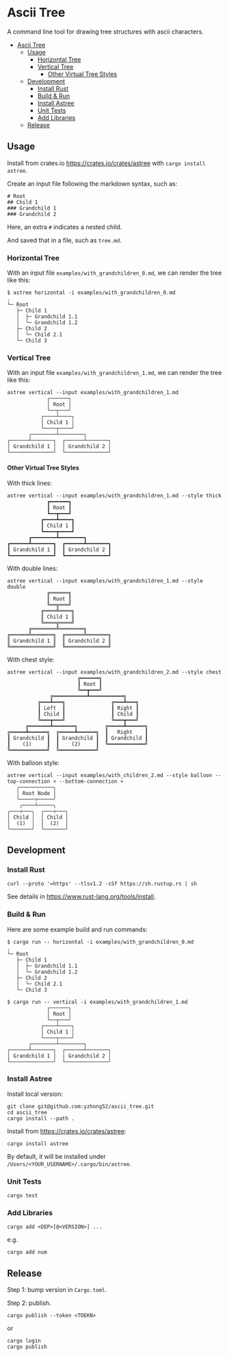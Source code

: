 # Ascii Tree

A command line tool for drawing tree structures with ascii characters.

- [Ascii Tree](#ascii-tree)
  - [Usage](#usage)
    - [Horizontal Tree](#horizontal-tree)
    - [Vertical Tree](#vertical-tree)
      - [Other Virtual Tree Styles](#other-virtual-tree-styles)
  - [Development](#development)
    - [Install Rust](#install-rust)
    - [Build & Run](#build--run)
    - [Install Astree](#install-astree)
    - [Unit Tests](#unit-tests)
    - [Add Libraries](#add-libraries)
  - [Release](#release)

## Usage

Install from crates.io <https://crates.io/crates/astree> with `cargo install astree`.

Create an input file following the markdown syntax, such as:

```
# Root
## Child 1
### Grandchild 1
### Grandchild 2
```

Here, an extra `#` indicates a nested child.

And saved that in a file, such as `tree.md`.

### Horizontal Tree

With an input file `examples/with_grandchildren_0.md`, we can render the tree like this:

```
$ astree horizontal -i examples/with_grandchildren_0.md
.
└─ Root
   ├─ Child 1
   │  ├─ Grandchild 1.1
   │  └─ Grandchild 1.2
   ├─ Child 2
   │  └─ Child 2.1
   └─ Child 3
```

### Vertical Tree

With an input file `examples/with_grandchildren_1.md`, we can render the tree like this:

```
astree vertical --input examples/with_grandchildren_1.md
             ┌──────┐
             │ Root │
             └──┬───┘
           ┌────┴────┐
           │ Child 1 │
           └────┬────┘
       ┌────────┴────────┐
┌──────┴───────┐  ┌──────┴───────┐
│ Grandchild 1 │  │ Grandchild 2 │
└──────────────┘  └──────────────┘
```

#### Other Virtual Tree Styles

With thick lines:

```
astree vertical --input examples/with_grandchildren_1.md --style thick
             ┏━━━━━━┓
             ┃ Root ┃
             ┗━━┳━━━┛
           ┏━━━━┻━━━━┓
           ┃ Child 1 ┃
           ┗━━━━┳━━━━┛
       ┏━━━━━━━━┻━━━━━━━━┓
┏━━━━━━┻━━━━━━━┓  ┏━━━━━━┻━━━━━━━┓
┃ Grandchild 1 ┃  ┃ Grandchild 2 ┃
┗━━━━━━━━━━━━━━┛  ┗━━━━━━━━━━━━━━┛
```

With double lines:

```
astree vertical --input examples/with_grandchildren_1.md --style double
             ╔══════╗
             ║ Root ║
             ╚══╦═══╝
           ╔════╩════╗
           ║ Child 1 ║
           ╚════╦════╝
       ╔════════╩════════╗
╔══════╩═══════╗  ╔══════╩═══════╗
║ Grandchild 1 ║  ║ Grandchild 2 ║
╚══════════════╝  ╚══════════════╝
```

With chest style:

```
astree vertical --input examples/with_grandchildren_2.md --style chest
                       ╔━━━━━━╗
                       ┃ Root ┃
                       ╚━━┳━━━╝
              ╔━━━━━━━━━━━┻━━━━━━━━━━━╗
          ╔━━━┻━━━╗               ╔━━━┻━━━╗
          ┃ Left  ┃               ┃ Right ┃
          ┃ Child ┃               ┃ Child ┃
          ╚━━━┳━━━╝               ╚━━━┳━━━╝
      ╔━━━━━━━┻━━━━━━━╗         ╔━━━━━┻━━━━━━╗
╔━━━━━┻━━━━━━╗  ╔━━━━━┻━━━━━━╗  ┃   Right    ┃
┃ Grandchild ┃  ┃ Grandchild ┃  ┃ Grandchild ┃
┃    (1)     ┃  ┃    (2)     ┃  ╚━━━━━━━━━━━━╝
╚━━━━━━━━━━━━╝  ╚━━━━━━━━━━━━╝
```

With balloon style:

```
astree vertical --input examples/with_children_2.md --style balloon --top-connection ¤ --bottom-connection ¤ 
   ╭───────────╮    
   │ Root Node │    
   ╰─────¤─────╯    
    ╭────┴─────╮    
╭───¤───╮  ╭───¤───╮
│ Child │  │ Child │
│  (1)  │  │  (2)  │
╰───────╯  ╰───────╯
```

## Development

### Install Rust

```
curl --proto '=https' --tlsv1.2 -sSf https://sh.rustup.rs | sh
```

See details in https://www.rust-lang.org/tools/install.

### Build & Run

Here are some example build and run commands:

```
$ cargo run -- horizontal -i examples/with_grandchildren_0.md
.
└─ Root
   ├─ Child 1
   │  ├─ Grandchild 1.1
   │  └─ Grandchild 1.2
   ├─ Child 2
   │  └─ Child 2.1
   └─ Child 3
```

```
$ cargo run -- vertical -i examples/with_grandchildren_1.md
             ┌──────┐
             │ Root │
             └──┬───┘
           ┌────┴────┐
           │ Child 1 │
           └────┬────┘
       ┌────────┴────────┐
┌──────┴───────┐  ┌──────┴───────┐
│ Grandchild 1 │  │ Grandchild 2 │
└──────────────┘  └──────────────┘
```

### Install Astree

Install local version:

```
git clone git@github.com:yzhong52/ascii_tree.git
cd ascii_tree
cargo install --path .
```

Install from <https://crates.io/crates/astree>:

```
cargo install astree
```

By default, it will be installed under `/Users/<YOUR_USERNAME>/.cargo/bin/astree`.

### Unit Tests

```
cargo test
```

### Add Libraries

```
cargo add <DEP>[@<VERSION>] ...
```

e.g.

```
cargo add num
```

## Release

Step 1: bump version in `Cargo.toml`.

Step 2: publish.

```
cargo publish --token <TOEKN>
```

or 

```
cargo login
cargo publish
```
